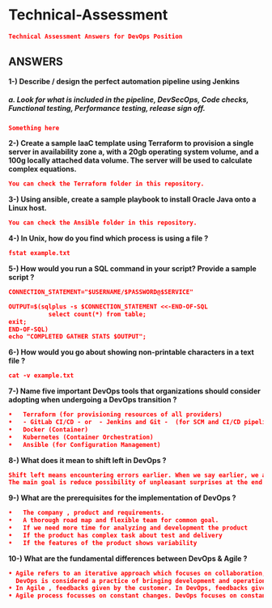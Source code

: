 
# Technical-Assessment
```json
Technical Assessment Answers for DevOps Position
```

## ANSWERS
**1-) Describe / design the perfect automation pipeline using Jenkins**
##### a. Look for what is included in the pipeline, DevSecOps, Code checks, Functional testing, Performance testing, release sign off.
```json
Something here
```
**2-) Create a sample IaaC template using Terraform to provision a single server in availability zone a, with a 20gb operating system volume, and a 100g locally attached data volume. The server will be used to calculate complex equations.**
```json
You can check the Terraform folder in this repository.
```
**3-) Using ansible, create a sample playbook to install Oracle Java onto a Linux host.**
```json
You can check the Ansible folder in this repository.
```
**4-) In Unix, how do you find which process is using a file ?**
```json
fstat example.txt
```
**5-) How would you run a SQL command in your script? Provide a sample script ?**
```json
CONNECTION_STATEMENT="$USERNAME/$PASSWORD@$SERVICE"

OUTPUT=$(sqlplus -s $CONNECTION_STATEMENT <<-END-OF-SQL
           select count(*) from table;
exit;
END-OF-SQL)
echo "COMPLETED GATHER STATS $OUTPUT";
```
**6-) How would you go about showing non-printable characters in a text file ?**
```json
cat -v example.txt
```
**7-) Name five important DevOps tools that organizations should consider adopting when undergoing a DevOps transition ?**
```json
•	Terraform (for provisioning resources of all providers)
•	- GitLab CI/CD - or  - Jenkins and Git -  (for SCM and CI/CD pipelines)
•	Docker (Container)
•	Kubernetes (Container Orchestration)
•	Ansible (for Configuration Management)
```
**8-) What does it mean to shift left in DevOps ?**
```json
Shift left means encountering errors earlier. When we say earlier, we are talking about the left side of SDLC. 
The main goal is reduce possibility of unpleasant surprises at the end of the development cycle. 
```
**9-) What are the prerequisites for the implementation of DevOps ?**
```json
•	The company , product and requirements.
•	A thorough road map and flexible team for common goal.
•	If we need more time for analyzing and development the product
•	If the product has complex task about test and delivery
•	If the features of the product shows variability

```
**10-) What are the fundamental differences between DevOps & Agile ?**
```json
• Agile refers to an iterative approach which focuses on collaboration, customer feedback, and small, rapid releases. 
  DevOps is considered a practice of bringing development and operations teams together. 
• In Agile , feedbacks given by the customer. In DevOps, feedbacks given by internal team.
• Agile process focusses on constant changes. DevOps focuses on constant testing and delivery.
```
